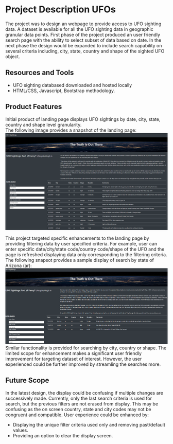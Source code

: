 # Project Description UFOs 
The project was to design an webpage to provide access to UFO sighting data. A dataset is available for all the UFO sighting data in geographic granular data points. 
First phase of the project produced an user friendly search page with the ability to select subset of data based on date. 
In the next phase the design would be expanded to include search capability on several criteria including, city, state, country and shape of the sighted UFO object.

## Resources and Tools
* UFO sighting databased downloaded and hosted locally
* HTML/CSS, Javascript, Bootstrap methodology.

## Product Features
Initial product of landing page displays UFO sightings by date, city, state, country and shape level granularity. </br>
The following image provides a snapshot of the landing page:
![UFI sighting landing page](https://github.com/mbandyo/UFOs/blob/main/Resources/Landing%20Page.png)

This project targeted specific enhancements to the landing page by providing filtering data by user specified criteria. For example, user can enter specific date/city/state code/country code/shape of the UFO and the page is refreshed displaying data only corresponding to the filtering criteria. The following snapsot provides a sample display of search by state of Arizona (ar):
![UFO sighting by state](https://github.com/mbandyo/UFOs/blob/main/Resources/Search%20by%20State.png)
Similar functionality is provided for searching by city, country or shape.
The limited scope for enhancement makes a significant user friendly improvement for targeting dataset of interest. However, the user experienced could be further improved by streamling the searches more.

## Future Scope
In the latest design, the display could be confusing if multiple changes are successively made. Currently, only the last search criteria is used for search, but the previous filters are not erased from display. This may be confusing as the on screen country, state and city codes may not be congruent and compatible. User experience could be enhanced by:</br>
* Displaying the unique filter criteria used only and removing past/default values.
* Providing an option to clear the display screen.

